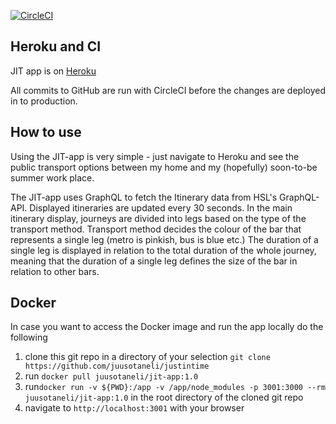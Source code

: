 [![CircleCI](https://circleci.com/gh/juusotaneli/justintime.svg?style=svg&circle-token=6b497b6e8478c7742bda3e2eeaaa91faf772c0e9)](https://circleci.com/gh/juusotaneli/justintime)

## Heroku and CI
JIT app is on [Heroku](https://justintime-app.herokuapp.com/)

All commits to GitHub are run with CircleCI before the changes are deployed in to production.

## How to use

Using the JIT-app is very simple - just navigate to Heroku and see the public transport options between my home and my (hopefully) soon-to-be summer work place.

The JIT-app uses GraphQL to fetch the Itinerary data from HSL's GraphQL-API. Displayed itineraries are updated every 30 seconds. In the main itinerary display, journeys are divided into legs based on the type of the transport method. Transport method decides the colour of the bar that represents a single leg (metro is pinkish, bus is blue etc.) The duration of a single leg is displayed in relation to the total duration of the whole journey, meaning that the duration of a single leg defines the size of the bar in relation to other bars.

## Docker

In case you want to access the Docker image and run the app locally do the following

1. clone this git repo in a directory of your selection `git clone https://github.com/juusotaneli/justintime`
2. run `docker pull juusotaneli/jit-app:1.0`
3. run`docker run -v ${PWD}:/app -v /app/node_modules -p 3001:3000 --rm juusotaneli/jit-app:1.0` in the root directory of the   cloned git repo
4. navigate to `http://localhost:3001` with your browser
